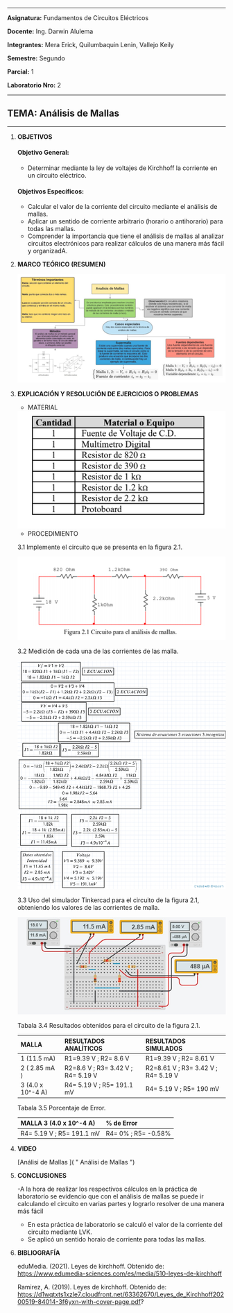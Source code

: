 ------------
 **Asignatura:**  Fundamentos de Circuitos Eléctricos 
                          
 **Docente:**     Ing. Darwin Alulema            
                    
 **Integrantes:** Mera Erick, Quilumbaquin Lenin, Vallejo Keily
                  
 **Semestre:**    Segundo
 
 **Parcial:**     1
 
 **Laboratorio Nro:**     2
 
------------
## **TEMA:**  Análisis de Mallas
------------

 1. **OBJETIVOS**


    #### Objetivo General:

     - Determinar mediante la ley de voltajes de Kirchhoff la corriente en un circuito eléctrico. 

    #### Objetivos Específicos:

     - Calcular el valor de la corriente del circuito mediante el análisis de mallas. 
     - Aplicar un sentido de corriente arbitrario (horario o antihorario) para todas las mallas.
     - Comprender la importancia que tiene el análisis de mallas al analizar circuitos electrónicos para realizar cálculos de una manera más fácil y organizadA.


2. **MARCO TEÓRICO (RESUMEN)**


      <img src="Capturas/analisis_de_mallas.PNG">
      

3. **EXPLICACIÓN Y RESOLUCIÓN DE EJERCICIOS O PROBLEMAS** 

      
      - MATERIAL

      <img src="material.PNG">

      - PROCEDIMIENTO

      3.1 Implemente el circuito que se presenta en la figura 2.1.

      <img src="circuito.PNG">

      3.2 Medición de cada una de las corrientes de las malla.

      <img src="Capturas/PROOO.png">
      
 
      3.3 Uso del simulador Tinkercad para el circuito de la figura 2.1, obteniendo los valores de las corrientes de malla.
      
      
      <img src="Capturas/corriente_.jpeg ">


      Tabala 3.4 Resultados obtenidos para el circuito de la figura 2.1.

      |MALLA  |  RESULTADOS ANALÍTICOS  |  RESULTADOS SIMULADOS |
      | ------------ | ------------ | ------------ |
      | 1 (11.5 mA) | R1=9.39 V  ; R2= 8.6 V| R1=9.39 V ; R2= 8.61 V  |
      | 2 ( 2.85 mA ) | R2=8.6 V  ; R3= 3.42 V ; R4= 5.19 V | R2=8.61 V ; R3= 3.42 V ; R4= 5.19 V |
      | 3 (4.0 x 10^-4 A) |  R4= 5.19 V  ; R5= 191.1 mV | R4= 5.19 V ;  R5= 190 mV  |
      
      Tabala 3.5 Porcentaje de Error.
      
      |MALLA 3  (4.0 x 10^-4 A) |  % de Error  |
      | ------------ | ------------ |
      |  R4= 5.19 V ; R5= 191.1 mV | R4= 0% ; R5= -0.58%   |
     
      


4. **VIDEO**

      [Análisi de Mallas ](   " Análisi de Mallas ")

  
5. **CONCLUSIONES**

      -A la hora de realizar los respectivos cálculos en la práctica de laboratorio se evidencio que con el análisis de mallas se puede ir calculando el circuito en varias   partes y lograrlo resolver de una manera más fácil
      - En esta práctica de laboratorio se calculó el valor de la corriente del circuito mediante LVK. 
      - Se aplicó un sentido horaio de corriente para todas las mallas. 

6. **BIBLIOGRAFÍA**
   
    eduMedia. (2021). Leyes de kirchhoff. Obtenido de: https://www.edumedia-sciences.com/es/media/510-leyes-de-kirchhoff

    Ramirez, A. (2019). Leyes de kirchhoff. Obtenido de: https://d1wqtxts1xzle7.cloudfront.net/63362670/Leyes_de_Kirchhoff20200519-84014-3f6yxn-with-cover-page.pdf?        
    


   
   
  
 
